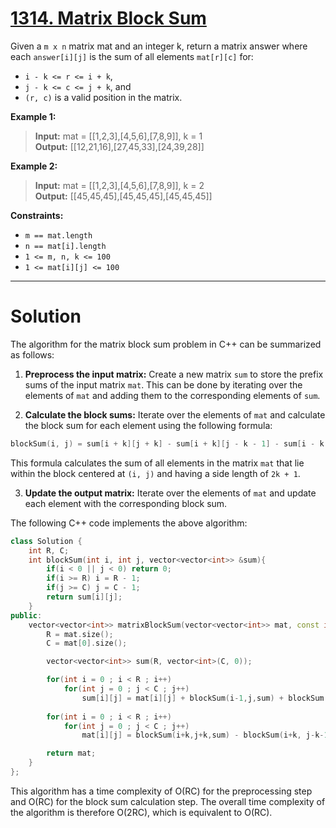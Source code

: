 # [1314. Matrix Block Sum](https://leetcode.com/problems/matrix-block-sum/)

Given a `m x n` matrix mat and an integer k, return a matrix answer where each `answer[i][j]` is the sum of all elements `mat[r][c]` for:

- `i - k <= r <= i + k`,
- `j - k <= c <= j + k`, and
- `(r, c)` is a valid position in the matrix.

**Example 1:**

>**Input:** mat = [[1,2,3],[4,5,6],[7,8,9]], k = 1<br>
**Output:** [[12,21,16],[27,45,33],[24,39,28]]

**Example 2:**

>**Input:** mat = [[1,2,3],[4,5,6],[7,8,9]], k = 2<br>
**Output:** [[45,45,45],[45,45,45],[45,45,45]]
 

**Constraints:**

- `m == mat.length`
- `n == mat[i].length`
- `1 <= m, n, k <= 100`
- `1 <= mat[i][j] <= 100`
---
# Solution

The algorithm for the matrix block sum problem in C++ can be summarized as follows:

1. **Preprocess the input matrix:** Create a new matrix `sum` to store the prefix sums of the input matrix `mat`. This can be done by iterating over the elements of `mat` and adding them to the corresponding elements of `sum`.

2. **Calculate the block sums:** Iterate over the elements of `mat` and calculate the block sum for each element using the following formula:

```c++
blockSum(i, j) = sum[i + k][j + k] - sum[i + k][j - k - 1] - sum[i - k - 1][j + k] + sum[i - k - 1][j - k - 1]
```

This formula calculates the sum of all elements in the matrix `mat` that lie within the block centered at `(i, j)` and having a side length of `2k + 1`.

3. **Update the output matrix:** Iterate over the elements of `mat` and update each element with the corresponding block sum.

The following C++ code implements the above algorithm:

```c++
class Solution {
    int R, C;
    int blockSum(int i, int j, vector<vector<int>> &sum){
        if(i < 0 || j < 0) return 0;
        if(i >= R) i = R - 1;
        if(j >= C) j = C - 1;
        return sum[i][j];
    }
public:
    vector<vector<int>> matrixBlockSum(vector<vector<int>> mat, const int &k) {
        R = mat.size();
        C = mat[0].size();

        vector<vector<int>> sum(R, vector<int>(C, 0));

        for(int i = 0 ; i < R ; i++)
            for(int j = 0 ; j < C ; j++)
                sum[i][j] = mat[i][j] + blockSum(i-1,j,sum) + blockSum(i,j-1,sum) - blockSum(i-1,j-1,sum);
        
        for(int i = 0 ; i < R ; i++)
            for(int j = 0 ; j < C ; j++)
                mat[i][j] = blockSum(i+k,j+k,sum) - blockSum(i+k, j-k-1, sum) - blockSum(i-k-1, j+k, sum) + blockSum(i-k-1, j-k-1, sum);

        return mat; 
    }
};
```

This algorithm has a time complexity of O(RC) for the preprocessing step and O(RC) for the block sum calculation step. The overall time complexity of the algorithm is therefore O(2RC), which is equivalent to O(RC).